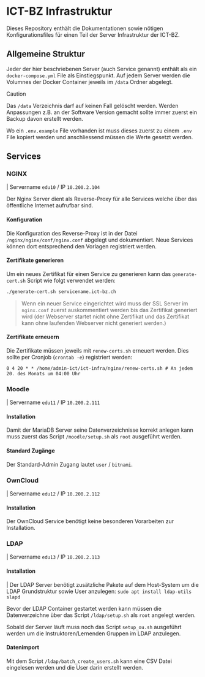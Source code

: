 # ICT-BZ Infrastruktur

Dieses Repository enthält die Dokumentationen sowie nötigen Konfigurationsfiles für einen Teil der Server Infrastruktur der ICT-BZ.

## Allgemeine Struktur

Jeder der hier beschriebenen Server (auch Service genannt) enthält als ein `docker-compose.yml` File als Einstiegspunkt. Auf jedem Server werden die Volumnes der Docker Container jeweils im `/data` Ordner abgelegt.

> [!CAUTION]
> Das `/data` Verzeichnis darf auf keinen Fall gelöscht werden. Werden Anpassungen z.B. an der Software Version gemacht sollte immer zuerst ein Backup davon erstellt werden.

Wo ein `.env.example` File vorhanden ist muss dieses zuerst zu einem `.env` File kopiert werden und anschliessend müssen die Werte gesetzt werden.

## Services

### NGINX

| Servername `edu10` / IP `10.200.2.104`

Der Nginx Server dient als Reverse-Proxy für alle Services welche über das öffentliche Internet aufrufbar sind.

#### Konfiguration

Die Konfiguration des Reverse-Proxy ist in der Datei `/nginx/nginx/conf/nginx.conf` abgelegt und dokumentiert. Neue Services können dort entsprechend den Vorlagen registriert werden.

#### Zertifikate generieren

Um ein neues Zertifikat für einen Service zu generieren kann das `generate-cert.sh` Script wie folgt verwendet werden:

```sh
./generate-cert.sh servicename.ict-bz.ch
```

> Wenn ein neuer Service eingerichtet wird muss der SSL Server im `nginx.conf` zuerst auskommentiert werden bis das Zertifikat generiert wird (der Webserver startet nicht ohne Zertifikat und das Zertifikat kann ohne laufenden Webserver nicht generiert werden.)

#### Zertifikate erneuern

Die Zertifikate müssen jeweils mit `renew-certs.sh` erneuert werden. Dies sollte per Cronjob (`crontab -e`) registriert werden:

```
0 4 20 * * /home/admin-ict/ict-infra/nginx/renew-certs.sh # An jedem 20. des Monats um 04:00 Uhr
```

### Moodle

| Servername `edu11` / IP `10.200.2.111`

#### Installation

Damit der MariaDB Server seine Datenverzeichnisse korrekt anlegen kann muss zuerst das Script `/moodle/setup.sh` als `root` ausgeführt werden.

#### Standard Zugänge

Der Standard-Admin Zugang lautet `user` / `bitnami`.

### OwnCloud

| Servername `edu12` / IP `10.200.2.112`

#### Installation

Der OwnCloud Service benötigt keine besonderen Vorarbeiten zur Installation.

### LDAP

| Servername `edu13` / IP `10.200.2.113`

#### Installation

| Der LDAP Server benötigt zusätzliche Pakete auf dem Host-System um die LDAP Grundstruktur sowie User anzulegen: `sudo apt install ldap-utils slapd`

Bevor der LDAP Container gestartet werden kann müssen die Datenverzeichne über das Script `/ldap/setup.sh` als `root` angelegt werden.

Sobald der Server läuft muss noch das Script `setup_ou.sh` ausgeführt werden um die Instruktoren/Lernenden Gruppen im LDAP anzulegen.

#### Datenimport

Mit dem Script `/ldap/batch_create_users.sh` kann eine CSV Datei eingelesen werden und die User darin erstellt werden.